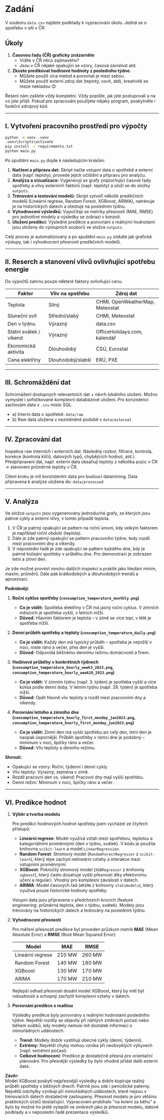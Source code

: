 # Zadání

V souboru `data.csv` najdete podklady k vypracování úkolu. Jedná se o spotřebu v síti v ČR.

## Úkoly

1. **Časovou řadu (ČŘ) graficky znázorněte**
    - Vidíte v ČŘ něco zajímavého?
    - Jsou v ČŘ nějaké opakující se vzory, časová závislost atd.
2. **Zkuste predikovat hodinové hodnoty z posledního týdne.**
    - Můžete použít více metod a porovnat je mezi sebou.
    - Můžete použít externí zdroj dat (teploty, osvit, atd), kreativitě se meze nekladou 😊

Řešení nám zašlete vždy kompletní. Vždy popište, jak jste postupovali a na co jste přišli. Pokud pro zpracování použijete nějaký program, poskytněte i funkční zdrojový kód.

---

## I. Vytvoření pracovního prostředí pro výpočty

```bash
python -m venv .venv    
.venv\Scripts\activate
pip install -r requirements.txt
python main.py
```
Po spuštění `main.py` dojde k následujícím krokům:

1. **Načtení a příprava dat:** Skript načte vstupní data o spotřebě a externí data (např. teploty), provede jejich očištění a přípravu pro analýzu.
2. **Analýza a vizualizace:** Vygenerují se grafy znázorňující časové řady spotřeby a vlivy externích faktorů (např. teploty) a uloží se do složky `outputs`.
3. **Trénování a testování modelů:** Skript vytvoří několik predikčních modelů (Lineární regrese, Random Forest, XGBoost, ARIMA), natrénuje je na historických datech a otestuje na posledním týdnu.
4. **Vyhodnocení výsledků:** Vypočítají se metriky přesnosti (MAE, RMSE) pro jednotlivé modely a výsledky se zobrazí v konzoli.
5. **Uložení predikcí:** Výsledné predikce a porovnání s reálnými hodnotami jsou uloženy do výstupních souborů ve složce `outputs`.

Celý proces je automatizovaný a po spuštění `main.py` získáte jak grafické výstupy, tak i vyhodnocení přesnosti predikčních modelů.

---

## II. Reserch a stanovení vlivů ovlivňující spotřebu energie

Do výpočtů zahrnu pouze některé faktory ovlivňující cenu.

| Faktor                  | Vliv na spotřebu      | Zdroj dat                           |
|-------------------------|----------------------|-------------------------------------|
| Teplota                 | Silný                | CHMI, OpenWeatherMap, Meteostat     |
| Sluneční svit           | Střední/slabý        | CHMI, Meteostat                     |
| Den v týdnu             | Výrazný              | data.csv                            |
| Státní svátek / víkend  | Výrazný              | OfficeHolidays.com, kalendář        |
| Ekonomická aktivita     | Dlouhodobý           | ČSÚ, Eurostat                       |
| Cena elektřiny          | Dlouhodobý/slabší    | ERÚ, PXE                            |

---

## III. Schromáždění dat

Schromážení dostupných relevantních dat + návrh lokálního uložení. Možno vymyslet i sofistikované komplexní databázové uložení. Pro konzistenci zachovám data v `.csv` místo SQL.

- a) Interní data o spotřebě: `data/raw`
- b) Raw data uložena v nezměněné podobě v `data/external`

---

## IV. Zpracování dat

Inspekce raw interních i externích dat. Následný rozbor, filtrace, kontrola, korekce (kontrola klíčů, datových typů, chybějících hodnot, atd.). Předpřipravení dat, např. externí data obsahují teploty z několika pozic v ČR → stanovení průměrné teploty v ČR.

Cílem kroku je mít konzistentní data pro budoucí datamining. Data připravena k analýze uložena do: `data/processed`

---

## V. Analýza

Ve složce `outputs` jsou vygenerovány jednoduché grafy, ze kterých jsou patrné cykly a externí vlivy, v tomto případě teplota.

1. V ČR je patrný opakující se pattern na roční úrovni, kdy velkým faktorem je například roční období (teplota).
2. Dále je zde patrný opakující se pattern pracovního týdne, tedy rozdíl mezi pracovními dny a víkendy.
3. V neposlední řadě je zde opakující se pattern každého dne, kdy je patrné kolísání spotřeby v průběhu dne. Pro demonstraci je zobrazen letní a zimní den.

Je zde možné provést mnoho dalších inspekcí a praktik jako hledání minim, maxim, průměrů. Dále pak krátkodobých a dlouhodobých trendů a aproximací.

**Podrobněji:**

1. **Roční cyklus spotřeby (`consumption_temperature_monthly.png`)**  
   - **Co je vidět:** Spotřeba elektřiny v ČR má jasný roční cyklus. V zimních měsících je spotřeba vyšší, v letních nižší.  
   - **Důvod:** Hlavním faktorem je teplota – v zimě se více topí, v létě je spotřeba nižší.

2. **Denní průběh spotřeby a teploty (`consumption_temperature_daily.png`)**  
   - **Co je vidět:** Každý den má typický průběh – spotřeba je nejnižší v noci, roste ráno a večer, přes den je vyšší.  
   - **Důvod:** Odpovídá běžnému dennímu režimu domácností a firem.

3. **Hodinové průběhy v konkrétních týdnech (`consumption_temperature_hourly_week3_2023.png`, `consumption_temperature_hourly_week28_2023.png`)**  
   - **Co je vidět:** V zimním týdnu (např. 3. týden) je spotřeba vyšší a více kolísá podle denní doby. V letním týdnu (např. 28. týden) je spotřeba nižší.  
   - **Důvod:** Opět hlavně vliv teploty a rozdíl mezi pracovními dny a víkendy.

4. **Porovnání letního a zimního dne (`consumption_temperature_hourly_first_monday_jan2023.png`, `consumption_temperature_hourly_first_monday_jun2023.png`)**  
   - **Co je vidět:** Zimní den má vyšší spotřebu po celý den, letní den je naopak úspornější. Průběh spotřeby v rámci dne je podobný – minimum v noci, špičky ráno a večer.  
   - **Důvod:** Vliv teploty a denního režimu.

**Shrnutí:**
- Opakující se vzory: Roční, týdenní i denní cykly.
- Vliv teploty: Výrazný, zejména v zimě.
- Rozdíl pracovní den vs. víkend: Pracovní dny mají vyšší spotřebu.
- Denní režim: Minimum v noci, špičky ráno a večer.

---

## VI. Predikce hodnot
   1. **Výběr a tvorba modelu**

      Pro predikci hodinových hodnot spotřeby jsem vycházel ze čtyřech přístupů:

      - **Lineární regrese**: Model využívá vztah mezi spotřebou, teplotou a kategoriálními proměnnými (den v týdnu, svátek). V kódu je použita knihovna `scikit-learn` a model `LinearRegression`.
      - **Random Forest**: Stromový model (`RandomForestRegressor` z `scikit-learn`), který lépe zachytí nelineární vztahy a interakce mezi vstupními proměnnými.
      - **XGBoost**: Pokročilý stromový model (`XGBRegressor` z knihovny `xgboost`), který často dosahuje vyšší přesnosti díky efektivnímu učení a regulaci. Vhodný pro komplexní závislosti v datech.
      - **ARIMA**: Model časových řad (`ARIMA` z knihovny `statsmodels`), který využívá pouze historické hodnoty spotřeby.

      Vstupní data jsou připravena v předchozích krocích (feature engineering: průměrná teplota, den v týdnu, svátek). Modely jsou trénovány na historických datech a testovány na posledním týdnu.

   2. **Vyhodnocení přesnosti**

      Pro měření přesnosti predikce byl proveden průzkum metrik **MAE** (Mean Absolute Error) a **RMSE** (Root Mean Squared Error):

      | Model             | MAE   | RMSE  |
      |-------------------|-------|-------|
      | Lineární regrese  | 210 MW| 260 MW|
      | Random Forest     | 140 MW| 180 MW|
      | XGBoost           | 130 MW| 170 MW|
      | ARIMA             | 170 MW| 210 MW|

      Nejlepší odhad přesnosti dosáhl model XGBoost, který by měl být robustností a schopný zachytit komplexní vztahy v datech.

   3. **Porovnání predikce s realitou**

      Výsledky predikce byly porovnány s reálnými hodnotami posledního týdne. Největší rozdíly se objevily při náhlých změnách počasí nebo během svátků, kdy modely nemusí mít dostatek informací o mimořádných událostech.

      - **Trend:** Modely dobře vystihují obecné cykly (denní, týdenní).
      - **Extrémy:** Největší chyby mohou vznika při neobvyklých výkyvech (např. extrémní počasí).
      - **Celkové hodnocení:** Predikce je dostatečně přesná pro orientační plánování. Pro přesnější výsledky by bylo vhodné přidat další externí data.

   **Závěr:**  
   Model XGBoost poskytl nejpřesnější výsledky a dobře kopíruje reálný průběh spotřeby v běžných dnech. Patrné jsou zde i periodické paterny. Největší odchylky vznikají při mimořádných událostech, které nejsou v trénovacích datech dostatečně zastoupeny. Přesnost modelu je pro většinu praktických účelů dostačující. Vypracování probíhalo "na koleni za běhu" a bylo by možné ho ještě vylepšit ve směrech jako je přesnost modelu, datové podklady a v neposlední řadě prezentace výsledků. 